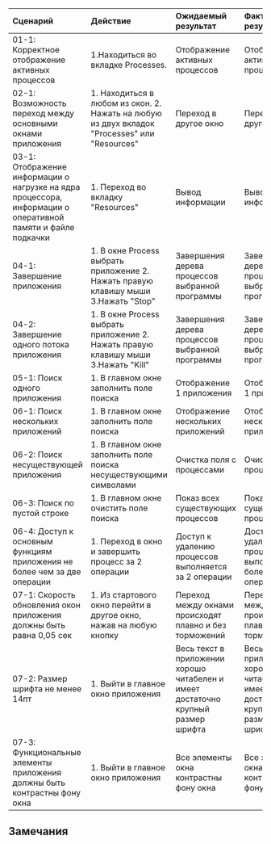 |Cценарий|Действие|Ожидаемый результат|Фактический результат| Оценка|
|:---|:---|:---|:---|:---|
|01-1: Корректное отображение активных процессов | 1.Находиться во вкладке Processes.| Отображение активных процессов | Отображение активных процессов |Тест пройден|
|02-1: Возможность переход между основными окнами приложения | 1. Находиться в любом из окон. 2. Нажать на любую из двух вкладок "Processes" или "Resources" | Переход в другое окно |Переход в другое окно|Тест пройден|
|03-1: Отображение информации о нагрузке на ядра процессора, информации о оперативной памяти и файле подкачки | 1. Переход во вкладку "Resources"|Вывод информации|Вывод информации|Тест пройден|
|04-1: Завершение приложения | 1. В окне Process выбрать приложение 2. Нажать правую клавишу мыши 3.Нажать "Stop"| Завершения дерева процессов выбранной программы |Завершения дерева процессов выбранной программы|Тест пройден|
|04-2: Завершение одного потока приложения | 1. В окне Process выбрать приложение 2. Нажать правую клавишу мыши 3.Нажать "Kill"| Завершения дерева процессов выбранной программы |Завершения дерева процессов выбранной программы|Тест пройден|
|05-1: Поиск одного приложения | 1. В главном окне заполнить поле поиска | Отображение 1 приложения |Отображение 1 приложения|Тест пройден|
|06-1: Поиск нескольких приложений | 1. В главном окне заполнить поле поиска| Отображение нескольких приложений |Отображение нескольких приложений |Тест пройден|
|06-2: Поиск несуществующей приложения | 1. В главном окне заполнить поле поиска несуществующими символами| Очистка поля с процессами |Очистка поля с процессами| Тест пройден|
|06-3: Поиск по пустой строке | 1. В главном окне очистить поле поиска| Показ всех существующих процессов |Показ всех существующих процессов|Тест пройден |
|06-4: Доступ к основным функциям приложения не более чем за две операции | 1. Переход в окно и завершить процесс за 2 операции | Доступ к удалению процессов выполняется за 2 операции |Доступ к удалению процессов выполняется более чем за 2 операции|Тест не пройден|
|07-1: Скорость обновления окон приложения должны быть равна 0,05 сек | 1. Из стартового окно перейти в другое окно, нажав на любую кнопку | Переход между окнами происходят плавно и без торможений |Переход между окнами происходят плавно и без торможений|Тест пройден |
|07-2: Размер шрифта не менее 14пт | 1. Выйти в главное окно приложения | Весь текст в приложении хорошо читабелен и имеет достаточно крупный размер шрифта |Весь текст в приложении хорошо читабелен и имеет достаточно крупный размер шрифта|Тест пройден |
|07-3: Функциональные элементы приложения должны быть контрастны фону окна | 1. Выйти в главное окно приложения | Все элементы окна контрастны фону окна |Все элементы окна контрастны фону окна|Тест пройден |

## Замечания
